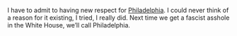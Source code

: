 I have to admit to having new respect for <a href="https://www.nbcphiladelphia.com/news/politics/decision-2020/joe-biden-wins-pennsylvania-clinching-presidency-in-historic-comeback/2581293/">Philadelphia</a>. I could never think of a reason for it existing, I tried, I really did. Next time we get a fascist asshole in the White House, we’ll call Philadelphia.
